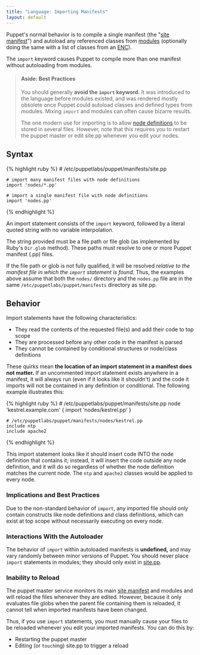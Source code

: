 ```yaml
---
title: "Language: Importing Manifests"
layout: default
---
```


<!-- TODO: need better link for site.pp and certname-->
[site_manifest]: ./lang_summary.html#files
[modules]: ./modules_fundamentals.html
[enc]: /guides/external_nodes.html
[node_definition]: ./lang_node_definitions.html

Puppet's normal behavior is to compile a single manifest (the "[site manifest][site_manifest]") and autoload any referenced classes from [modules][] (optionally doing the same with a list of classes from an [ENC][]). 

The `import` keyword causes Puppet to compile more than one manifest without autoloading from modules. 

> #### Aside: Best Practices
> 
> You should generally **avoid the `import` keyword.** It was introduced to the language before modules existed, and was rendered mostly obsolete once Puppet could autoload classes and defined types from modules. Mixing `import` and modules can often cause bizarre results.
> 
> The one modern use for importing is to allow [node definitions][node_definition] to be stored in several files. However, note that this requires you to restart the puppet master or edit site.pp whenever you edit your nodes. 

Syntax
-----

{% highlight ruby %}
    # /etc/puppetlabs/puppet/manifests/site.pp
    
    # import many manifest files with node definitions
    import 'nodes/*.pp'
    
    # import a single manifest file with node definitions
    import 'nodes.pp'
{% endhighlight %}

An import statement consists of the `import` keyword, followed by a literal quoted string with no variable interpolation. 

The string provided must be a file path or file glob (as implemented by Ruby's `Dir.glob` method). These paths must resolve to one or more Puppet manifest (.pp) files.

If the file path or glob is not fully qualified, it will be resolved _relative to the manifest file in which the `import` statement is found._ Thus, the examples above assume that both the `nodes/` directory and the `nodes.pp` file are in the same `/etc/puppetlabs/puppet/manifests` directory as site.pp.

Behavior
-----

Import statements have the following characteristics:

* They read the contents of the requested file(s) and add their code to top scope
* They are processed before any other code in the manifest is parsed
* They cannot be contained by conditional structures or node/class definitions

These quirks mean **the location of an import statement in a manifest does not matter.** If an uncommented import statement exists anywhere in a manifest, it will always run (even if it looks like it shouldn't) and the code it imports will not be contained in any definition or conditional. The following example illustrates this:

{% highlight ruby %}
    # /etc/puppetlabs/puppet/manifests/site.pp
    node 'kestrel.example.com' {
        import 'nodes/kestrel.pp'
    }
    
    # /etc/puppetlabs/puppet/manifests/nodes/kestrel.pp
    include ntp
    include apache2
{% endhighlight %}

This import statement looks like it should insert code INTO the node definition that contains it; instead, it will insert the code outside any node definition, and it will do so regardless of whether the node definition matches the current node. The `ntp` and `apache2` classes would be applied to every node. 

### Implications and Best Practices

Due to the non-standard behavior of `import`, any imported file should only contain constructs like node definitions and class definitions, which can exist at top scope without necessarily executing on every node. 

### Interactions With the Autoloader

The behavior of `import` within autoloaded manifests is **undefined,** and may vary randomly between minor versions of Puppet. You should never place `import` statements in modules; they should only exist in [site.pp][site_manifest].

### Inability to Reload

The puppet master service monitors its main [site manifest][site_manifest] and modules and will reload the files whenever they are edited. However, because it only evaluates file globs when the parent file containing them is reloaded, it cannot tell when imported manifests have been changed. 

Thus, if you use `import` statements, you must manually cause your files to be reloaded whenever you edit your imported manifests. You can do this by:

* Restarting the puppet master
* Editing (or `touch`ing) site.pp to trigger a reload


